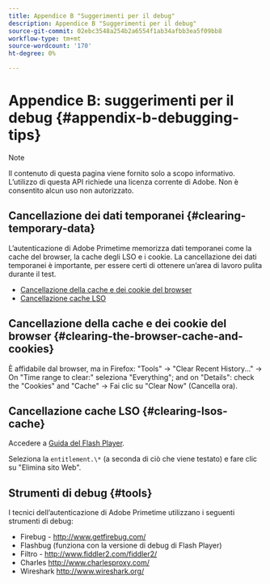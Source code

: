 ```yaml
---
title: Appendice B "Suggerimenti per il debug"
description: Appendice B "Suggerimenti per il debug"
source-git-commit: 02ebc3548a254b2a6554f1ab34afbb3ea5f09bb8
workflow-type: tm+mt
source-wordcount: '170'
ht-degree: 0%

---
```


# Appendice B: suggerimenti per il debug {#appendix-b-debugging-tips}

>[!NOTE]
>
>Il contenuto di questa pagina viene fornito solo a scopo informativo. L’utilizzo di questa API richiede una licenza corrente di Adobe. Non è consentito alcun uso non autorizzato.


## Cancellazione dei dati temporanei {#clearing-temporary-data}

L’autenticazione di Adobe Primetime memorizza dati temporanei come la cache del browser, la cache degli LSO e i cookie. La cancellazione dei dati temporanei è importante, per essere certi di ottenere un’area di lavoro pulita durante il test.

- [Cancellazione della cache e dei cookie del browser](#clearing-the-browser-cache-and-cookies)
- [Cancellazione cache LSO](#clearing-lsos-cache)


## Cancellazione della cache e dei cookie del browser {#clearing-the-browser-cache-and-cookies}

È affidabile dal browser, ma in Firefox: &quot;Tools&quot; -\> &quot;Clear Recent History...&quot; -\> On &quot;Time range to clear:&quot; seleziona &quot;Everything&quot;; and on &quot;Details&quot;: check the &quot;Cookies&quot; and &quot;Cache&quot; -\> Fai clic su &quot;Clear Now&quot; (Cancella ora).


## Cancellazione cache LSO {#clearing-lsos-cache}

Accedere a [Guida del Flash Player](http://www.macromedia.com/support/documentation/en/flashplayer/help/settings_manager07.html).

Seleziona la ```entitlement.\*``` (a seconda di ciò che viene testato) e fare clic su &quot;Elimina sito Web&quot;.


## Strumenti di debug {#tools}

I tecnici dell’autenticazione di Adobe Primetime utilizzano i seguenti strumenti di debug:

- Firebug - <http://www.getfirebug.com/>
- Flashbug (funziona con la versione di debug di Flash Player)
- Filtro - <http://www.fiddler2.com/fiddler2/>
- Charles <http://www.charlesproxy.com/>
- Wireshark <http://www.wireshark.org/>


<!--
## Related Information

- [Programmer Integration Guide](/help/authentication/programmer-integration-guide-overview.md)

- [Using Charles Proxy (Tech Note)](https://tve.zendesk.com/hc/en-us/articles/204962849-Using-Charles-Proxy)
-->
